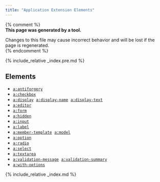 ```yaml
---
title: "Application Extension Elements"
---
```


{% comment %}  
**This page was generated by a tool.**  

Changes to this file may cause incorrect behavior and will be lost if the page is
regenerated.  
{% endcomment %}



{% include_relative _index.pre.md %}
<div class="ref-element-list">
   <h2 id="elements">Elements</h2>
   <ul>
      <li><a href="antiforgery.html"><code>a:antiforgery</code></a></li>
      <li><a href="checkbox.html"><code>a:checkbox</code></a></li>
      <li><a href="display.html"><code>a:display</code></a> &nbsp;<a href="display-name.html"><code>a:display-name</code></a> &nbsp;<a href="display-text.html"><code>a:display-text</code></a></li>
      <li><a href="editor.html"><code>a:editor</code></a></li>
      <li><a href="form.html"><code>a:form</code></a></li>
      <li><a href="hidden.html"><code>a:hidden</code></a></li>
      <li><a href="input.html"><code>a:input</code></a></li>
      <li><a href="label.html"><code>a:label</code></a></li>
      <li><a href="member-template.html"><code>a:member-template</code></a> &nbsp;<a href="model.html"><code>a:model</code></a></li>
      <li><a href="option.html"><code>a:option</code></a></li>
      <li><a href="radio.html"><code>a:radio</code></a></li>
      <li><a href="select.html"><code>a:select</code></a></li>
      <li><a href="textarea.html"><code>a:textarea</code></a></li>
      <li><a href="validation-message.html"><code>a:validation-message</code></a> &nbsp;<a href="validation-summary.html"><code>a:validation-summary</code></a></li>
      <li><a href="with-options.html"><code>a:with-options</code></a></li>
   </ul>
</div>

{% include_relative _index.md %}
